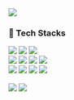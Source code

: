 
<div>
<img src="https://capsule-render.vercel.app/api?type=rect&color=0:00C9FF,100:92FE9D&height=100&section=header&text=Hi,%20I'm%20interested%20in%20Front-end%20and%20Cloud&fontSize=36&fontColor=FFFFFF" />
  <section>
  <h3>🔧 Tech Stacks</h3>
  <div>
    <img src="https://img.shields.io/badge/TypeScript-007ACC?style=for-the-badge&logo=typescript&logoColor=white" />
    <img src="https://img.shields.io/badge/JavaScript-F7DF1E?style=for-the-badge&logo=javascript&logoColor=black"/>
    <img src="https://img.shields.io/badge/python-3670A0?style=for-the-badge&logo=python&logoColor=white"/>
  </div>
  <div>
    <img src="https://img.shields.io/badge/react-20232a.svg?style=for-the-badge&logo=react&logoColor=61DAFB" />
    <img src="https://img.shields.io/badge/Tailwind CSS-06B6D4?style=for-the-badge&logo=Tailwind CSS&logoColor=white"/>
    <img src="https://img.shields.io/badge/chart.js-F5788D.svg?style=for-the-badge&logo=chart.js&logoColor=white">
    <img src="https://img.shields.io/badge/-React%20Query-FF4154?style=for-the-badge&logo=react%20query&logoColor=white">
  </div>
  <div>
    <img src="https://img.shields.io/badge/Linux-FCC624?style=for-the-badge&logo=linux&logoColor=black">
    <img src="https://img.shields.io/badge/docker-%230db7ed.svg?style=for-the-badge&logo=docker&logoColor=white">
    <img src="https://img.shields.io/badge/kubernetes-%23326ce5.svg?style=for-the-badge&logo=kubernetes&logoColor=white">
    <img src="https://img.shields.io/badge/AWS-%23FF9900.svg?style=for-the-badge&logo=amazon-aws&logoColor=white">
  </div>
  </section>
  <br />
  <section>
    <div>
      <img src="http://mazassumnida.wtf/api/v2/generate_badge?boj=wonza85"/>
      <img src="https://github-readme-stats.vercel.app/api/top-langs/?username=wonza-hub&layout=compact"/>
    </div>
  </section>
</div>

